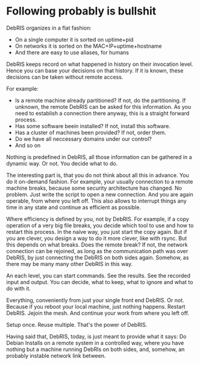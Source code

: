 # Following probably is bullshit

DebRIS organizes in a flat fashion:

- On a single computer it is sorted on uptime+pid
- On networks it is sorted on the MAC+IP+uptime+hostname
- And there are easy to use aliases, for humans

DebRIS keeps record on what happened in history on their invocation level.  Hence you can base your decisions on that history.  If it is known, these decisions can be taken without remote access.

For example:

- Is a remote machine already partitioned?  If not, do the partitioning.  If unknown, the remote DebRIS can be asked for this information.  As you need to establish a connection there anyway, this is a straight forward process.
- Has some software beein installed?  If not, install this software.
- Has a cluster of machines been provided?  If not, order them.
- Do we have all neccessary domains under our control?
- And so on

Nothing is predefined in DebRIS, all those information can be gathered in a dynamic way.  Or not.  You decide what to do.

The interesting part is, that you do not think about all this in advance.  You do it on-demand fashion.  For example, your usually connection to a remote machine breaks, because some security architecture has changed.  No problem.  Just write the script to open a new connection.  And you are again operable, from where you left off.  This also allows to interrupt things any time in any state and continue as efficient as possible.

Where efficiency is defined by you, not by DebRIS.  For example, if a copy operation of a very big file breaks, you decide which tool to use and how to restart this process.  In the naive way, you just start the copy again.  But if you are clever, you design a way to do it more clever, like with rsync.  But this depends on what breaks.  Does the remote break?  If not, the network connection can be rejoined, as long as the communication path was over DebRIS, by just connecting the DebRIS on both sides again.  Somehow, as there may be many many other DebRIS in this way.

An each level, you can start commands.  See the results.  See the recorded input and output.  You can decide, what to keep, what to ignore and what to do with it.

Everything, conveniently from just your single front end DebRIS.  Or not.  Because if you reboot your local machine, just nothing happens.  Restart DebRIS.  Jejoin the mesh.  And continue your work from where you left off.

Setup once.  Reuse multiple.  That's the power of DebRIS.

Having said that, DebRIS, today, is just meant to provide what it says:  Do Debian Installs on a remote system in a controlled way, where you have nothing but a machine running DebRIs on both sides, and, somehow, an probably instable network link between.

